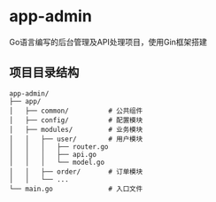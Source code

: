 # app-admin

Go语言编写的后台管理及API处理项目，使用Gin框架搭建

## 项目目录结构

```text
app-admin/
├── app/
│   ├── common/          # 公共组件
│   ├── config/          # 配置模块
│   ├── modules/         # 业务模块
│   │   ├── user/        # 用户模块
│   │   │   ├── router.go
│   │   │   ├── api.go
│   │   │   └── model.go
│   │   ├── order/       # 订单模块
│   │   └── ...
└── main.go              # 入口文件